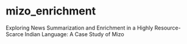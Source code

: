 # mizo_enrichment
Exploring News Summarization and Enrichment in a Highly Resource-Scarce Indian Language: A Case Study of Mizo
